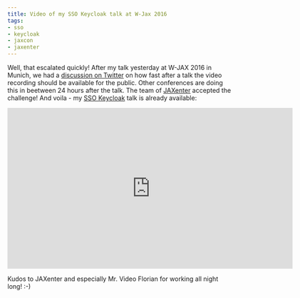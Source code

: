 ```yaml
---
title: Video of my SSO Keycloak talk at W-Jax 2016
tags:
- sso
- keycloak
- jaxcon
- jaxenter
---
```


Well, that escalated quickly! After my talk yesterday at W-JAX 2016 in Munich, we had a [discussion on Twitter](https://twitter.com/JAXenter/status/796049795358064640) on how fast after a talk the video recording should be available for the public. Other conferences are doing this in beetween 24 hours after the talk. The team of [JAXenter](http://jaxenter.de) accepted the challenge! And voila - my [SSO Keycloak](http://www.n-k.de/2016/11/sso-with-keycloak-at-jaxcon.html) talk is already available:

<iframe src="https://player.vimeo.com/video/190835531?dnt=1" width="640" height="360" frameborder="0" allowfullscreen></iframe>

Kudos to JAXenter and especially Mr. Video Florian for working all night long! :-)
